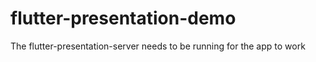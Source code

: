 # flutter-presentation-demo

The flutter-presentation-server needs to be running for the app to work